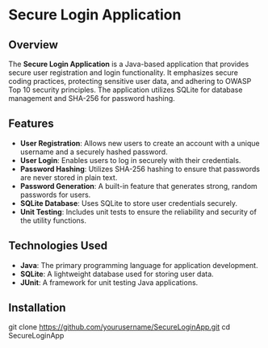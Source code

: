 # Secure Login Application

## Overview

The **Secure Login Application** is a Java-based application that provides secure user registration and login functionality. It emphasizes secure coding practices, protecting sensitive user data, and adhering to OWASP Top 10 security principles. The application utilizes SQLite for database management and SHA-256 for password hashing.

## Features

- **User Registration**: Allows new users to create an account with a unique username and a securely hashed password.
- **User Login**: Enables users to log in securely with their credentials.
- **Password Hashing**: Utilizes SHA-256 hashing to ensure that passwords are never stored in plain text.
- **Password Generation**: A built-in feature that generates strong, random passwords for users.
- **SQLite Database**: Uses SQLite to store user credentials securely.
- **Unit Testing**: Includes unit tests to ensure the reliability and security of the utility functions.

## Technologies Used

- **Java**: The primary programming language for application development.
- **SQLite**: A lightweight database used for storing user data.
- **JUnit**: A framework for unit testing Java applications.

## Installation

   git clone https://github.com/yourusername/SecureLoginApp.git
   cd SecureLoginApp
